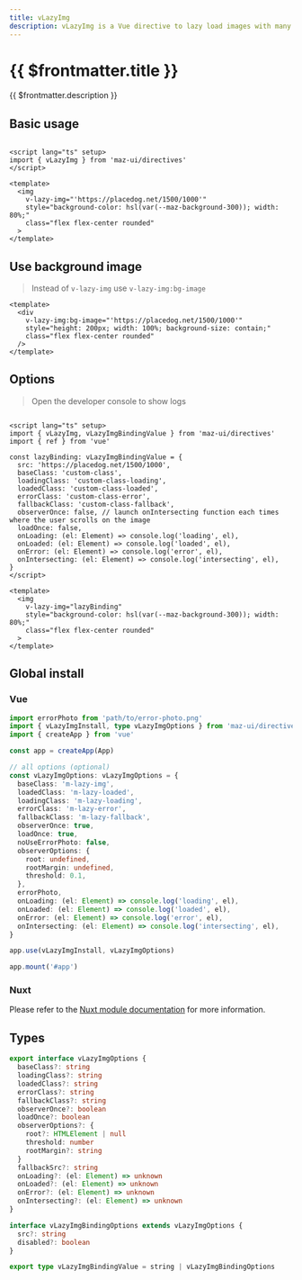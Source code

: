 ```yaml
---
title: vLazyImg
description: vLazyImg is a Vue directive to lazy load images with many options. The image will be loaded on user's scroll
---
```


# {{ $frontmatter.title }}

{{ $frontmatter.description }}

## Basic usage

<img
  style="background-color: hsl(var(--maz-background-300)); width: 80%;"
  class="flex flex-center rounded"
  v-lazy-img="'https://placedog.net/1500/1000'"
/>

```vue
<script lang="ts" setup>
import { vLazyImg } from 'maz-ui/directives'
</script>

<template>
  <img
    v-lazy-img="'https://placedog.net/1500/1000'"
    style="background-color: hsl(var(--maz-background-300)); width: 80%;"
    class="flex flex-center rounded"
  >
</template>
```

## Use background image

> Instead of `v-lazy-img` use `v-lazy-img:bg-image`

<div
  style="height: 200px; width: 100%; background-size: contain;"
  class="flex flex-center rounded"
  v-lazy-img:bg-image="'https://placedog.net/1500/1000'"
/>

```vue
<template>
  <div
    v-lazy-img:bg-image="'https://placedog.net/1500/1000'"
    style="height: 200px; width: 100%; background-size: contain;"
    class="flex flex-center rounded"
  />
</template>
```

## Options

> Open the developer console to show logs

<img
  style="background-color: hsl(var(--maz-background-300)); width: 80%;"
  class="flex flex-center rounded"
  v-lazy-img="lazyBinding"
/>

```vue
<script lang="ts" setup>
import { vLazyImg, vLazyImgBindingValue } from 'maz-ui/directives'
import { ref } from 'vue'

const lazyBinding: vLazyImgBindingValue = {
  src: 'https://placedog.net/1500/1000',
  baseClass: 'custom-class',
  loadingClass: 'custom-class-loading',
  loadedClass: 'custom-class-loaded',
  errorClass: 'custom-class-error',
  fallbackClass: 'custom-class-fallback',
  observerOnce: false, // launch onIntersecting function each times where the user scrolls on the image
  loadOnce: false,
  onLoading: (el: Element) => console.log('loading', el),
  onLoaded: (el: Element) => console.log('loaded', el),
  onError: (el: Element) => console.log('error', el),
  onIntersecting: (el: Element) => console.log('intersecting', el),
}
</script>

<template>
  <img
    v-lazy-img="lazyBinding"
    style="background-color: hsl(var(--maz-background-300)); width: 80%;"
    class="flex flex-center rounded"
  >
</template>
```

## Global install

### Vue

```typescript
import errorPhoto from 'path/to/error-photo.png'
import { vLazyImgInstall, type vLazyImgOptions } from 'maz-ui/directives'
import { createApp } from 'vue'

const app = createApp(App)

// all options (optional)
const vLazyImgOptions: vLazyImgOptions = {
  baseClass: 'm-lazy-img',
  loadedClass: 'm-lazy-loaded',
  loadingClass: 'm-lazy-loading',
  errorClass: 'm-lazy-error',
  fallbackClass: 'm-lazy-fallback',
  observerOnce: true,
  loadOnce: true,
  noUseErrorPhoto: false,
  observerOptions: {
    root: undefined,
    rootMargin: undefined,
    threshold: 0.1,
  },
  errorPhoto,
  onLoading: (el: Element) => console.log('loading', el),
  onLoaded: (el: Element) => console.log('loaded', el),
  onError: (el: Element) => console.log('error', el),
  onIntersecting: (el: Element) => console.log('intersecting', el),
}

app.use(vLazyImgInstall, vLazyImgOptions)

app.mount('#app')
```

### Nuxt

Please refer to the [Nuxt module documentation](./../guide/nuxt.md) for more information.

## Types

```ts
export interface vLazyImgOptions {
  baseClass?: string
  loadingClass?: string
  loadedClass?: string
  errorClass?: string
  fallbackClass?: string
  observerOnce?: boolean
  loadOnce?: boolean
  observerOptions?: {
    root?: HTMLElement | null
    threshold: number
    rootMargin?: string
  }
  fallbackSrc?: string
  onLoading?: (el: Element) => unknown
  onLoaded?: (el: Element) => unknown
  onError?: (el: Element) => unknown
  onIntersecting?: (el: Element) => unknown
}

interface vLazyImgBindingOptions extends vLazyImgOptions {
  src?: string
  disabled?: boolean
}

export type vLazyImgBindingValue = string | vLazyImgBindingOptions
```

<script lang="ts" setup>
  import { vLazyImg, type vLazyImgBindingValue } from 'maz-ui/src/directives/vLazyImg'
  import { ref } from 'vue'

  const lazyBinding: vLazyImgBindingValue = {
    src: 'https://placedog.net/1500/1000',
    baseClass: 'custom-class',
    loadingClass: 'custom-class-loading',
    loadedClass: 'custom-class-loaded',
    errorClass: 'custom-class-error',
    fallbackClass: 'custom-class-fallback',
    noUseErrorPhoto: true,
    observerOnce: false,
    loadOnce: true,
    onLoading: (el: Element) => console.log('loading', el),
    onLoaded: (el: Element) => console.log('loaded', el),
    onError: (el: Element) => console.log('error', el),
    onIntersecting: (el: Element) => console.log('intersecting', el),
  }
</script>
